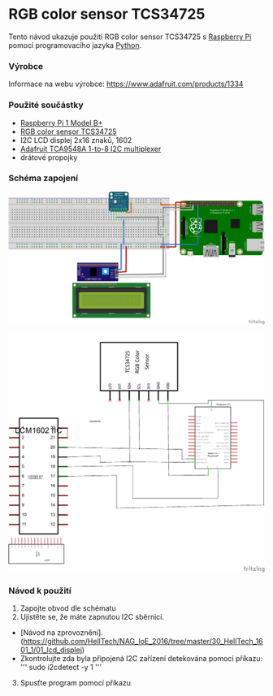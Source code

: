 # RGB color sensor TCS34725

Tento návod ukazuje použití RGB color sensor TCS34725 s [Raspberry Pi](https://www.raspberrypi.org/) pomocí programovacího jazyka [Python](https://www.python.org/).

### Výrobce
Informace na webu výrobce: https://www.adafruit.com/products/1334

### Použité součástky
- [Raspberry Pi 1 Model B+](https://www.raspberrypi.org/products/model-b-plus/)
- [RGB color sensor TCS34725](https://www.adafruit.com/products/1334)
- I2C LCD displej 2x16 znaků, 1602
- [Adafruit TCA9548A 1-to-8 I2C multiplexer](https://learn.adafruit.com/adafruit-tca9548a-1-to-8-i2c-multiplexer-breakout/overview)
- drátové propojky

### Schéma zapojení

![Schema1](https://github.com/HellTech/NAG_IoE_2016/blob/master/30_HellTech_1602_1/11_RGB_color_sensor_TCS34725/11_deska.png)

![Schema2](https://github.com/HellTech/NAG_IoE_2016/blob/master/30_HellTech_1602_1/11_RGB_color_sensor_TCS34725/11_schem.png)

### Návod k použití
1. Zapojte obvod dle schématu
2. Ujistěte se, že máte zapnutou I2C sběrnici. 
 * [Návod na zprovoznění].(https://github.com/HellTech/NAG_IoE_2016/tree/master/30_HellTech_1601_1/01_lcd_displej)
 * Zkontrolujte zda byla připojená I2C zařízení detekována pomocí příkazu:
   '''
   sudo i2cdetect -y 1
   '''
3. Spusťte program pomocí příkazu
